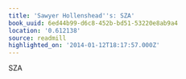 ```yaml
---
title: 'Sawyer Hollenshead''s: SZA'
book_uuid: 6ed44b99-d6c8-452b-bd51-53220e8ab9a4
location: '0.612138'
source: readmill
highlighted_on: '2014-01-12T18:17:57.000Z'
---
```


SZA